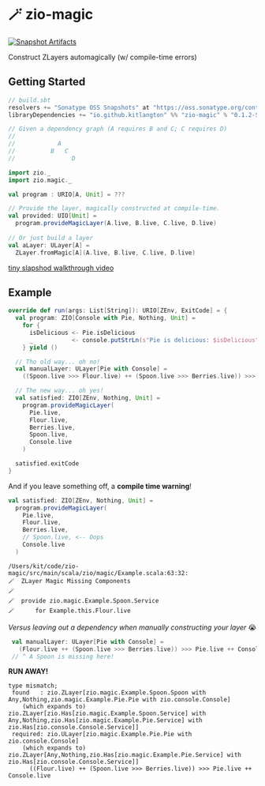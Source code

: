# 🪄 zio-magic

[![Snapshot Artifacts][Badge-SonatypeSnapshots]][Link-SonatypeSnapshots]

Construct ZLayers automagically (w/ compile-time errors) 

## Getting Started

```sbt
// build.sbt
resolvers += "Sonatype OSS Snapshots" at "https://oss.sonatype.org/content/repositories/snapshots"
libraryDependencies += "io.github.kitlangton" %% "zio-magic" % "0.1.2-SNAPSHOT"
```

```scala 
// Given a dependency graph (A requires B and C; C requires D)
//
//            A
//          B   C 
//                D

import zio._
import zio.magic._

val program : URIO[A, Unit] = ???

// Provide the layer, magically constructed at compile-time.
val provided: UIO[Unit] = 
  program.provideMagicLayer(A.live, B.live, C.live, D.live)
  
// Or just build a layer
val aLayer: ULayer[A] = 
  ZLayer.fromMagic[A](A.live, B.live, C.live, D.live)
```

[tiny slapshod walkthrough video](https://cln.sh/QhhXLu)

## Example

```scala
override def run(args: List[String]): URIO[ZEnv, ExitCode] = {
  val program: ZIO[Console with Pie, Nothing, Unit] =
    for {
      isDelicious <- Pie.isDelicious
      _           <- console.putStrLn(s"Pie is delicious: $isDelicious")
    } yield ()

  // Tho old way... oh no!
  val manualLayer: ULayer[Pie with Console] =
    ((Spoon.live >>> Flour.live) ++ (Spoon.live >>> Berries.live)) >>> Pie.live ++ Console.live

  // The new way... oh yes!
  val satisfied: ZIO[ZEnv, Nothing, Unit] =
    program.provideMagicLayer(
      Pie.live,
      Flour.live,
      Berries.live,
      Spoon.live,
      Console.live
    )

  satisfied.exitCode
}
```

And if you leave something off, a **compile time warning**!

```scala
val satisfied: ZIO[ZEnv, Nothing, Unit] =
  program.provideMagicLayer(
    Pie.live,
    Flour.live,
    Berries.live,
    // Spoon.live, <-- Oops
    Console.live
  )
```

```shell
/Users/kit/code/zio-magic/src/main/scala/zio/magic/Example.scala:63:32:
🪄  ZLayer Magic Missing Components
🪄
🪄  provide zio.magic.Example.Spoon.Service
🪄      for Example.this.Flour.live
```


*Versus leaving out a dependency when manually constructing your layer*  😭

```scala
 val manualLayer: ULayer[Pie with Console] =
   (Flour.live ++ (Spoon.live >>> Berries.live)) >>> Pie.live ++ Console.live
 // ^ A Spoon is missing here! 
```

**RUN AWAY!**

```shell
type mismatch;
 found   : zio.ZLayer[zio.magic.Example.Spoon.Spoon with Any,Nothing,zio.magic.Example.Pie.Pie with zio.console.Console]
    (which expands to)  zio.ZLayer[zio.Has[zio.magic.Example.Spoon.Service] with Any,Nothing,zio.Has[zio.magic.Example.Pie.Service] with zio.Has[zio.console.Console.Service]]
 required: zio.ULayer[zio.magic.Example.Pie.Pie with zio.console.Console]
    (which expands to)  zio.ZLayer[Any,Nothing,zio.Has[zio.magic.Example.Pie.Service] with zio.Has[zio.console.Console.Service]]
      ((Flour.live) ++ (Spoon.live >>> Berries.live)) >>> Pie.live ++ Console.live
```


[Badge-SonatypeReleases]: https://img.shields.io/nexus/r/https/oss.sonatype.org/io.github.kitlangton/zio-magic_2.13.svg "Sonatype Releases"
[Badge-SonatypeSnapshots]: https://img.shields.io/nexus/s/https/oss.sonatype.org/io.github.kitlangton/zio-magic_2.13.svg "Sonatype Snapshots"
[Link-SonatypeSnapshots]: https://oss.sonatype.org/content/repositories/snapshots/io/github/kitlangton/zio-magic_2.13/ "Sonatype Snapshots"
